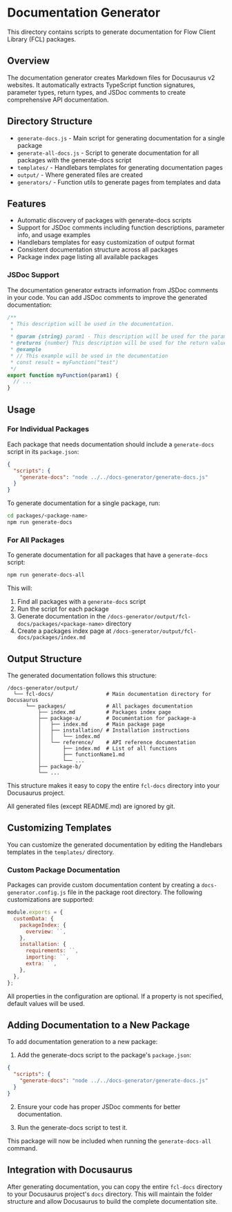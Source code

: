 # Documentation Generator

This directory contains scripts to generate documentation for Flow Client Library (FCL) packages.

## Overview

The documentation generator creates Markdown files for Docusaurus v2 websites. It automatically extracts TypeScript function signatures, parameter types, return types, and JSDoc comments to create comprehensive API documentation.

## Directory Structure

- `generate-docs.js` - Main script for generating documentation for a single package
- `generate-all-docs.js` - Script to generate documentation for all packages with the generate-docs script
- `templates/` - Handlebars templates for generating documentation pages
- `output/` - Where generated files are created
- `generators/` - Function utils to generate pages from templates and data

## Features

- Automatic discovery of packages with generate-docs scripts
- Support for JSDoc comments including function descriptions, parameter info, and usage examples
- Handlebars templates for easy customization of output format
- Consistent documentation structure across all packages
- Package index page listing all available packages

### JSDoc Support

The documentation generator extracts information from JSDoc comments in your code. You can add JSDoc comments to improve the generated documentation:

```javascript
/**
 * This description will be used in the documentation.
 * 
 * @param {string} param1 - This description will be used for the parameter
 * @returns {number} This description will be used for the return value
 * @example
 * // This example will be used in the documentation
 * const result = myFunction("test")
 */
export function myFunction(param1) {
  // ...
}
```

## Usage

### For Individual Packages

Each package that needs documentation should include a `generate-docs` script in its `package.json`:

```json
{
  "scripts": {
    "generate-docs": "node ../../docs-generator/generate-docs.js"
  }
}
```

To generate documentation for a single package, run:

```bash
cd packages/<package-name>
npm run generate-docs
```

### For All Packages

To generate documentation for all packages that have a `generate-docs` script:

```bash
npm run generate-docs-all
```

This will:
1. Find all packages with a `generate-docs` script
2. Run the script for each package
3. Generate documentation in the `/docs-generator/output/fcl-docs/packages/<package-name>` directory
4. Create a packages index page at `/docs-generator/output/fcl-docs/packages/index.md`

## Output Structure

The generated documentation follows this structure:

```
/docs-generator/output/
  └── fcl-docs/                 # Main documentation directory for Docusaurus
      └── packages/             # All packages documentation
          ├── index.md          # Packages index page
          ├── package-a/        # Documentation for package-a
          │   ├── index.md      # Main package page
          │   ├── installation/ # Installation instructions
          │   │   └── index.md
          │   └── reference/    # API reference documentation
          │       ├── index.md  # List of all functions
          │       ├── functionName1.md
          │       └── ...
          ├── package-b/
          └── ...
```

This structure makes it easy to copy the entire `fcl-docs` directory into your Docusaurus project.

All generated files (except README.md) are ignored by git.

## Customizing Templates

You can customize the generated documentation by editing the Handlebars templates in the `templates/` directory.

### Custom Package Documentation

Packages can provide custom documentation content by creating a `docs-generator.config.js` file in the package root directory. The following customizations are supported:

```js
module.exports = {
  customData: {
    packageIndex: {
      overview: ``,
    },
    installation: {
      requirements: ``,
      importing: ``,
      extra: ``,
    },
  },
};
```

All properties in the configuration are optional. If a property is not specified, default values will be used.

## Adding Documentation to a New Package

To add documentation generation to a new package:

1. Add the generate-docs script to the package's `package.json`:

```json
{
  "scripts": {
    "generate-docs": "node ../../docs-generator/generate-docs.js"
  }
}
```

2. Ensure your code has proper JSDoc comments for better documentation.

3. Run the generate-docs script to test it.

This package will now be included when running the `generate-docs-all` command. 

## Integration with Docusaurus

After generating documentation, you can copy the entire `fcl-docs` directory to your Docusaurus project's `docs` directory. This will maintain the folder structure and allow Docusaurus to build the complete documentation site. 